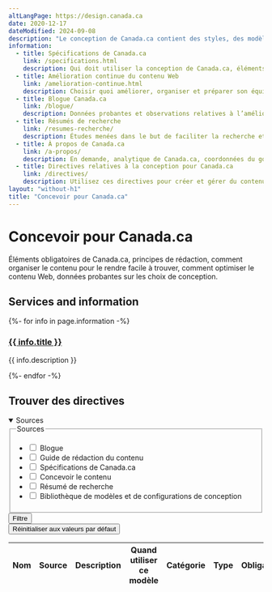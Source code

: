 ```yaml
---
altLangPage: https://design.canada.ca
date: 2020-12-17
dateModified: 2024-09-08
description: "Le conception de Canada.ca contient des styles, des modèles et des configurations réutilisables qui rendent les services numériques du gouvernement du Canada plus conviviaux, plus cohérents et plus fiables."
information:
  - title: Spécifications de Canada.ca
    link: /specifications.html
    description: Qui doit utiliser la conception de Canada.ca, éléments obligatoires, principes de conception, architecture de l’information et trouvabilité, modèles et configurations
  - title: Amélioration continue du contenu Web
    link: /amelioration-continue.html
    description: Choisir quoi améliorer, organiser et préparer son équipe, recherche et prototypage, concevoir le contenu, suivi et mesure du succès
  - title: Blogue Canada.ca
    link: /blogue/
    description: Données probantes et observations relatives à l’amélioration de l’information et des services dans Canada.ca
  - title: Résumés de recherche
    link: /resumes-recherche/
    description: Études menées dans le but de faciliter la recherche et la compréhension des informations et services du gouvernement du Canada
  - title: À propos de Canada.ca
    link: /a-propos/
    description: En demande, analytique de Canada.ca, coordonnées du gouvernement du Canada
  - title: Directives relatives à la conception pour Canada.ca
    link: /directives/
    description: Utilisez ces directives pour créer et gérer du contenu Web
layout: "without-h1"
title: "Concevoir pour Canada.ca"
---
```

<h1 property="name" id="wb-cont" dir="ltr">Concevoir pour Canada.ca</h1>
<p>Éléments obligatoires de Canada.ca, principes de rédaction, comment organiser le contenu pour le rendre facile à trouver, comment optimiser le contenu Web, données probantes sur les choix de conception.</p>

<section class="gc-srvinfo">
  <h2 class="wb-inv">Services and information</h2>
  <div class="row wb-eqht-grd">
    {%- for info in page.information -%}
    <div class="col-lg-4 col-md-6">
      <h3><a href="{{ info.link }}">{{ info.title }}</a></h3>
      <p>{{ info.description }}</p>
    </div>
    {%- endfor -%}
  </div>
</section>

<section>
  <h2>Trouver des directives</h2>
  <div class="row mrgn-tp-md">
    <div class="col-md-3 small">
      <details open>
        <summary class="bg-primary text-center">Sources</summary>
        <form class="wb-tables-filter mrgn-lft-md mrgn-rght-md" data-bind-to="design" data-gc-analytics-formname="ESDC|EDSC:Find guidance filter" data-gc-analytics-collect='[{"value":"input[type=checkbox]","emptyField": "n/a"}]'>
          <div class="row">
            <div class="form-group">
              <fieldset>
                <legend class="wb-inv"><span class="field-name">Sources</span></legend>
                <ul class="list-unstyled">
                  <li class="checkbox">
                    <label for="dt_source1">
                      <input type="checkbox" id="dt_source1" name="dt_source" data-column="1" value="Blogue">
                      Blogue</label>
                  </li>
                  <li class="checkbox">
                    <label for="dt_source2">
                      <input type="checkbox" id="dt_source2" name="dt_source" data-column="1" value="Guide de rédaction du contenu">
                      Guide de rédaction du contenu</label>
                  </li>
                  <li class="checkbox">
                    <label for="dt_source3">
                      <input type="checkbox" id="dt_source3" name="dt_source" data-column="1" value="Spécifications de Canada.ca">
                      Spécifications de Canada.ca</label>
                  </li>
                  <li class="checkbox">
                    <label for="dt_source4">
                      <input type="checkbox" id="dt_source4" name="dt_source" data-column="1" value="Concevoir le contenu">
                      Concevoir le contenu</label>
                  </li>
                  <li class="checkbox">
                    <label for="dt_source5">
                      <input type="checkbox" id="dt_source5" name="dt_source" data-column="1" value="Résumé de recherche">
                      Résumé de recherche</label>
                  </li>
                  <li class="checkbox">
                    <label for="dt_source6">
                      <input type="checkbox" id="dt_source6" name="dt_source" data-column="1" value="Bibliothèque de modèles et de configurations de conception">
                      Bibliothèque de modèles et de configurations de conception</label>
                  </li>
                </ul>
              </fieldset>
            </div>
            <div class="col-md-12">
              <button type="submit" class="btn btn-primary full-width" aria-controls="dataset-filter"><span class="fas fa-filter mrgn-rght-sm"></span> Filtre</button>
            </div>
            <div class="col-md-12 mrgn-tp-md">
              <button type="reset" class="btn btn-default full-width">Réinitialiser aux valeurs par défaut</button>
            </div>
          </div>
        </form>
      </details>
    </div>
    <div class="col-md-9">
      <div class="panel panel-default">
        <div class="mrgn-tp-md mrgn-bttm-md">
          <table class="wb-tables table table-striped small mrgn-tp-lg brdr-tp" aria-live="polite" id="design" data-page-length="25" data-wb-tables="{
            &quot;bDeferRender&quot;: true,
            &quot;ajaxSource&quot;: &quot;./ajax/patterns-01-fr.json&quot;,
            &quot;order&quot;: [0, &quot;asc&quot;],
            &quot;paging&quot;: true,
            &quot;info&quot;: true,
            &quot;columns&quot;: [
            { &quot;data&quot;: &quot;NAME&quot;, &quot;className&quot;: &quot;&quot; },
            { &quot;data&quot;: &quot;SOURCE&quot;, &quot;className&quot;: &quot;&quot; },
            { &quot;data&quot;: &quot;DESCRIPTION&quot;, &quot;className&quot;: &quot;&quot;, &quot;orderable&quot;: false },
            { &quot;data&quot;: &quot;WHENTOUSE&quot;,  &quot;visible&quot;: false },
            { &quot;data&quot;: &quot;CATEGORY&quot;,  &quot;visible&quot;: false },
            { &quot;data&quot;: &quot;TYPE&quot;,  &quot;visible&quot;: false },
            { &quot;data&quot;: &quot;MANDATORY&quot;,  &quot;visible&quot;: false },
            { &quot;data&quot;: &quot;TANDP&quot;,  &quot;visible&quot;: false }
            ]
            }">
            <thead>
              <tr>
                <th class="col-md-05">Nom</th>
                <th class="col-md-02">Source</th>
                <th class="col-md-05">Description</th>
                <th>Quand utiliser ce modèle</th>
                <th>Catégorie</th>
                <th>Type</th>
                <th>Obligatoire</th>
                <th>les modèles</th>
              </tr>
            </thead>
          </table>
        </div>
      </div>
    </div>
  </div>
</section>
